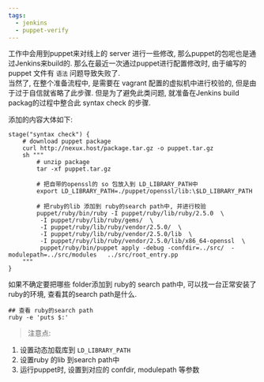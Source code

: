 ```yaml
---
tags:
  - jenkins
  - puppet-verify
---
```

工作中会用到puppet来对线上的 server 进行一些修改, 那么puppet的包呢也是通过Jenkins来build的.  那么在最近一次通过puppet进行配置修改时, 由于编写的 puppet 文件有 `语法` 问题导致失败了.  
当然了, 在整个准备流程中, 是需要在 vagrant 配置的虚拟机中进行校验的, 但是由于过于自信就省略了此步骤. 
但是为了避免此类问题, 就准备在Jenkins  build packag的过程中整合此 syntax check 的步骤.

添加的内容大体如下:
```shell
stage("syntax check") {
	# download puppet package
	curl http://nexux.host/package.tar.gz -o puppet.tar.gz
	sh """
		# unzip package
		tar -xf puppet.tar.gz
		
		# 把自带的openssl的 so 包放入到 LD_LIBRARY_PATH中
		export LD_LIBRARY_PATH=./puppet/openssl/lib:\$LD_LIBRARY_PATH
		
		# 把ruby的lib 添加到 ruby的search path中, 并进行校验
		puppet/ruby/bin/ruby -I puppet/ruby/lib/ruby/2.5.0  \
		 -I puppet/ruby/lib/ruby/gems/  \
		 -I puppet/ruby/lib/ruby/vendor/2.5.0/  \
		 -I puppet/ruby/lib/ruby/vendor/2.5.0/lib  \
		 -I puppet/ruby/lib/ruby/vendor/2.5.0/lib/x86_64-openssl  \
		 puppet/ruby/bin/puppet apply -debug -confdir=../src/  -modulepath=../src/modules   ../src/root_entry.pp
	"""
}

```

如果不确定要把哪些 folder添加到 ruby的 search path中, 可以找一台正常安装了 ruby的环境,  查看其的search path是什么.
```shell
## 查看 ruby的search path
ruby -e 'puts $:'

```


> 注意点:

1. 设置动态加载库到 `LD_LIBRARY_PATH`
2. 设置ruby 的lib 到search path中
3. 运行puppet时, 设置到对应的 confdir, modulepath 等参数















